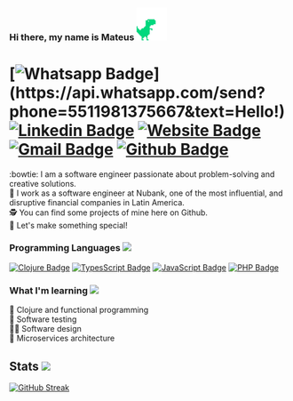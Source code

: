 ### Hi there, my name is Mateus <img src="https://raw.githubusercontent.com/iammateus/iammateus/assets/dino.gif" width="55">

# [![Whatsapp Badge](https://img.shields.io/badge/-Whatsapp-4CA143?style=flat&labelColor=4CA143&logo=whatsapp&logoColor=white&link=https://api.whatsapp.com/send?phone=5511981375667&text=Olá!)](https://api.whatsapp.com/send?phone=5511981375667&text=Hello!) [![Linkedin Badge](https://img.shields.io/badge/-LinkedIn-0077B5?style=flat&logo=Linkedin&logoColor=white&link=https://www.linkedin.com/in/ronnyacacio/)](https://www.linkedin.com/in/mateussoaressilva/) [![Website Badge](https://img.shields.io/badge/-Website-8a2d4a?style=flat&link=https://mateus.art.br/)](https://mateus.art.br/) [![Gmail Badge](https://img.shields.io/badge/-Email-c14438?style=flat&logo=Gmail&logoColor=white&link=mailto:mateussoaress1997@gmail.com)](mailto:mateussoaress1997@gmail.com) [![Github Badge](https://img.shields.io/badge/-Github-000?style=flat&logo=Github&logoColor=white&link=https://github.com/ronnyacacio)](https://github.com/iammateus)

:bowtie: I am a software engineer passionate about problem-solving and creative solutions.    
:bank: I work as a software engineer at Nubank, one of the most influential, and disruptive financial companies in Latin America.     
:detective: You can find some projects of mine here on Github.     
:rocket: Let's make something special!  

### Programming Languages <img src="https://raw.githubusercontent.com/iammateus/iammateus/assets/guy.gif" width="55">

[![Clojure Badge](https://img.shields.io/badge/-Clojure-blue?style=flat&logo=Clojure&logoColor=green&link=https://clojure.org/)](https://clojure.org/)
[![TypesScript Badge](https://img.shields.io/badge/-TypeScript-blue?style=flat&logo=TypeScript&logoColor=white&link=https://www.typescriptlang.org/)](https://www.typescriptlang.org/)
[![JavaScript Badge](https://img.shields.io/badge/-JavaScript-yellow?style=flat&logo=JavaScript&logoColor=white&link=https://developer.mozilla.org/en-US/docs/Web/JavaScript)](https://developer.mozilla.org/en-US/docs/Web/JavaScript)
[![PHP Badge](https://img.shields.io/badge/-PHP-4f5b93?style=flat&logo=php&logoColor=white&link=https://www.php.net/)](https://www.php.net/) 

### What I'm learning <img src="https://raw.githubusercontent.com/iammateus/iammateus/assets/itachi.gif" width="55">

:monocle_face: Clojure and functional programming  
:construction_worker: Software testing  
:man_artist: Software design  
:honeybee: Microservices architecture    

## Stats <img src="https://media0.giphy.com/media/ZjtF698DrjHGcntUCB/giphy.gif" width="55">

[![GitHub Streak](https://github-readme-streak-stats.herokuapp.com?user=iammateus&theme=dark&hide_border=true)](https://git.io/streak-stats)



